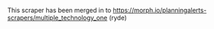 This scraper has been merged in to https://morph.io/planningalerts-scrapers/multiple_technology_one (ryde)
